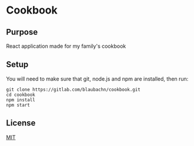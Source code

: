 # Cookbook

## Purpose

React application made for my family's cookbook

## Setup

You will need to make sure that git, node.js and npm are installed, then run:

```
git clone https://gitlab.com/blaubachn/cookbook.git
cd cookbook
npm install
npm start
```

## License

[MIT](https://gitlab.com/blaubachn/cookbook/blob/master/LICENSE)
